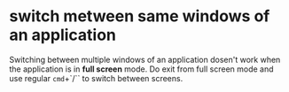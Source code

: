 # switch metween same windows of an application

Switching between multiple windows of an application dosen't work when the application is in **full screen** mode.
Do exit from full screen mode and use regular  `cmd`+`/`` to switch between screens.  
